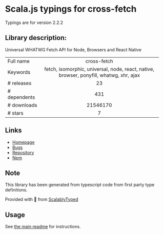 
# Scala.js typings for cross-fetch

Typings are for version 2.2.2

## Library description:
Universal WHATWG Fetch API for Node, Browsers and React Native

|                    |                 |
| ------------------ | :-------------: |
| Full name          | cross-fetch |
| Keywords           | fetch, isomorphic, universal, node, react, native, browser, ponyfill, whatwg, xhr, ajax |
| # releases         | 23 |
| # dependents       | 431 |
| # downloads        | 21546170 |
| # stars            | 7 |

## Links
- [Homepage](https://github.com/lquixada/cross-fetch)
- [Bugs](https://github.com/lquixada/cross-fetch/issues)
- [Repository](https://github.com/lquixada/cross-fetch)
- [Npm](https://www.npmjs.com/package/cross-fetch)
    


## Note
This library has been generated from typescript code from first party type definitions.

Provided with :purple_heart: from [ScalablyTyped](https://github.com/oyvindberg/ScalablyTyped)

## Usage
See [the main readme](../../readme.md) for instructions.


